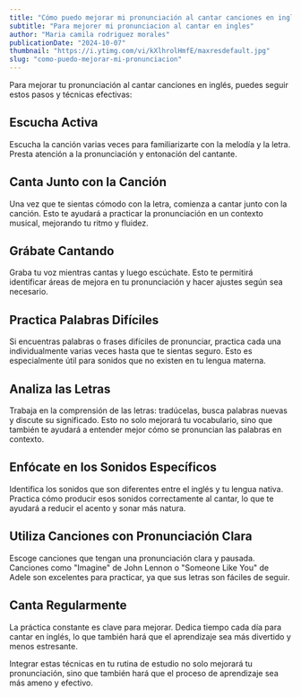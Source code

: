 ```yaml
---
title: "Cómo puedo mejorar mi pronunciación al cantar canciones en inglés?"
subtitle: "Para mejorer mi pronunciacion al cantar en ingles"
author: "Maria camila rodriguez morales"
publicationDate: "2024-10-07"
thumbnail: "https://i.ytimg.com/vi/kXlhrolHmfE/maxresdefault.jpg"
slug: "como-puedo-mejorar-mi-pronunciacion"
---
```

Para mejorar tu pronunciación al cantar canciones en inglés, puedes seguir estos pasos y técnicas efectivas:

## Escucha Activa
Escucha la canción varias veces para familiarizarte con la melodía y la letra. Presta atención a la pronunciación y entonación del cantante.

## Canta Junto con la Canción
Una vez que te sientas cómodo con la letra, comienza a cantar junto con la canción. Esto te ayudará a practicar la pronunciación en un contexto musical, mejorando tu ritmo y fluidez.

## Grábate Cantando
Graba tu voz mientras cantas y luego escúchate. Esto te permitirá identificar áreas de mejora en tu pronunciación y hacer ajustes según sea necesario.

## Practica Palabras Difíciles
Si encuentras palabras o frases difíciles de pronunciar, practica cada una individualmente varias veces hasta que te sientas seguro. Esto es especialmente útil para sonidos que no existen en tu lengua materna.

## Analiza las Letras
Trabaja en la comprensión de las letras: tradúcelas, busca palabras nuevas y discute su significado. Esto no solo mejorará tu vocabulario, sino que también te ayudará a entender mejor cómo se pronuncian las palabras en contexto.

## Enfócate en los Sonidos Específicos
Identifica los sonidos que son diferentes entre el inglés y tu lengua nativa. Practica cómo producir esos sonidos correctamente al cantar, lo que te ayudará a reducir el acento y sonar más natura.

## Utiliza Canciones con Pronunciación Clara
Escoge canciones que tengan una pronunciación clara y pausada. Canciones como "Imagine" de John Lennon o "Someone Like You" de Adele son excelentes para practicar, ya que sus letras son fáciles de seguir.

## Canta Regularmente
La práctica constante es clave para mejorar. Dedica tiempo cada día para cantar en inglés, lo que también hará que el aprendizaje sea más divertido y menos estresante.

Integrar estas técnicas en tu rutina de estudio no solo mejorará tu pronunciación, sino que también hará que el proceso de aprendizaje sea más ameno y efectivo.
